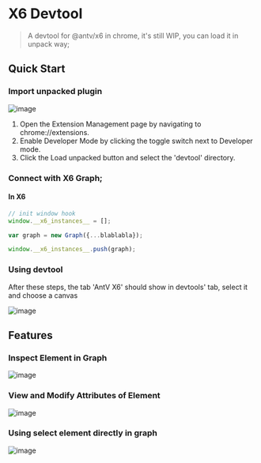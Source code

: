 # X6 Devtool
> A devtool for @antv/x6 in chrome, it's still WIP, you can load it in unpack way;

## Quick Start

### Import unpacked plugin
![image](https://user-images.githubusercontent.com/15213473/150081309-61f9c451-c35e-4dab-a23c-ed5e425e7ec5.png)

1. Open the Extension Management page by navigating to chrome://extensions.
2. Enable Developer Mode by clicking the toggle switch next to Developer mode.
3. Click the Load unpacked button and select the 'devtool' directory.

### Connect with X6 Graph;

#### In X6

```javascript
// init window hook
window.__x6_instances__ = [];

var graph = new Graph({...blablabla});

window.__x6_instances__.push(graph);

```

### Using devtool

After these steps, the tab 'AntV X6' should show in devtools' tab, select it and choose a canvas

![image](https://user-images.githubusercontent.com/1826685/223881189-bf99f2ad-5158-4c39-8d16-018a287ac2fe.png)


## Features

### Inspect Element in Graph

![image](https://user-images.githubusercontent.com/1826685/223881189-bf99f2ad-5158-4c39-8d16-018a287ac2fe.png)

### View and Modify Attributes of Element

![image](https://user-images.githubusercontent.com/1826685/223881189-bf99f2ad-5158-4c39-8d16-018a287ac2fe.png)

### Using select element directly in graph

![image](https://user-images.githubusercontent.com/1826685/223881189-bf99f2ad-5158-4c39-8d16-018a287ac2fe.png)



